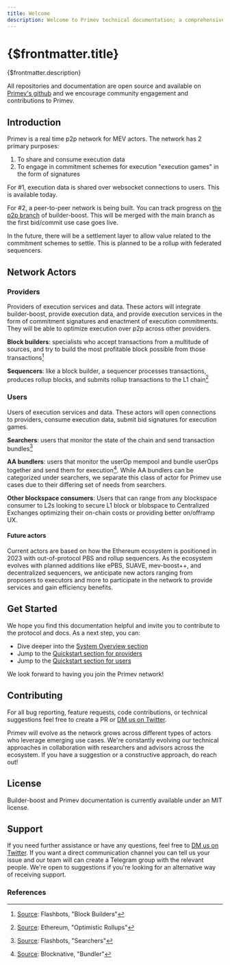 ```yaml
---
title: Welcome
description: Welcome to Primev technical documentation; a comprehensive set of information and resources to help you understand, use, and contribute to Primev! 
---
```


# {$frontmatter.title}

{$frontmatter.description}

All repositories and documentation are open source and available on [Primev's github](https://github.com/primevprotocol) and we encourage community engagement and contributions to Primev.

## Introduction

Primev is a real time p2p network for MEV actors. The network has 2 primary purposes:
1. To share and consume execution data
2. To engage in commitment schemes for execution "execution games" in the form of signatures

For #1, execution data is shared over websocket connections to users. This is available today.

For #2, a peer-to-peer network is being built. You can track progress on [the p2p branch](https://github.com/primevprotocol/builder-boost/tree/iowar/p2p) of builder-boost. This will be merged with the main branch as the first bid/commit use case goes live.

In the future, there will be a settlement layer to allow value related to the commitment schemes to settle. This is planned to be a rollup with federated sequencers.

## Network Actors

### Providers
Providers of execution services and data. These actors will integrate builder-boost, provide execution data, and provide execution services in the form of commitment signatures and enactment of execution commitments. They will be able to optimize execution over p2p across other providers.

**Block builders**: specialists who accept transactions from a multitude of sources, and try to build the most profitable block possible from those transactions[^1]

**Sequencers**: like a block builder, a sequencer processes transactions, produces rollup blocks, and submits rollup transactions to the L1 chain[^2]

### Users
Users of execution services and data. These actors will open connections to providers, consume execution data, submit bid signatures for execution games.

**Searchers**: users that monitor the state of the chain and send transaction bundles[^3]

**AA bundlers**: users that monitor the userOp mempool and bundle userOps together and send them for execution[^4]. While AA bundlers can be categorized under searchers, we separate this class of actor for Primev use cases due to their differing set of needs from searchers.

**Other blockspace consumers**: Users that can range from any blockspace consumer to L2s looking to secure L1 block or blobspace to Centralized Exchanges optimizing their on-chain costs or providing better on/offramp UX.

#### Future actors
Current actors are based on how the Ethereum ecosystem is positioned in 2023 with out-of-protocol PBS and rollup sequencers. As the ecosystem evolves with planned additions like ePBS, SUAVE, mev-boost++, and decentralized sequencers, we anticipate new actors ranging from proposers to executors and more to participate in the network to provide services and gain efficiency benefits.

## Get Started
We hope you find this documentation helpful and invite you to contribute to the protocol and docs. As a next step, you can:
- Dive deeper into the [System Overview section](https://docs.primev.xyz/docs/Overview/SystemOverview)
- Jump to the [Quickstart section for providers](https://docs.primev.xyz/docs/Providers/quickstart)
- Jump to the [Quickstart section for users](https://docs.primev.xyz/docs/Users/Quickstart)

We look forward to having you join the Primev network!

## Contributing

For all bug reporting, feature requests, code contributions, or technical suggestions feel free to create a PR or [DM us on Twitter](https://twitter.com/primev_xyz).

Primev will evolve as the network grows across different types of actors who leverage emerging use cases. We're constantly evolving our technical approaches in collaboration with researchers and advisors across the ecosystem. If you have a suggestion or a constructive approach, do reach out!

## License

Builder-boost and Primev documentation is currently available under an MIT license.

## Support

If you need further assistance or have any questions, feel free to [DM us on Twitter](https://twitter.com/primev_xyz). If you want a direct communication channel you can tell us your issue and our team will can create a Telegram group with the relevant people. We're open to suggestions if you're looking for an alternative way of receiving support.

### References

[^1]: [Source](https://docs.flashbots.net/flashbots-auction/overview#block-builders): Flashbots, "Block Builders"
[^2]: [Source](https://ethereum.org/en/developers/docs/scaling/optimistic-rollups/#transaction-execution-and-aggregation): Ethereum, "Optimistic Rollups"
[^3]: [Source](https://docs.flashbots.net/flashbots-auction/overview#searchers): Flashbots, "Searchers"
[^4]: [Source](https://www.blocknative.com/blog/account-abstraction-erc-4337-guide): Blocknative, "Bundler"
